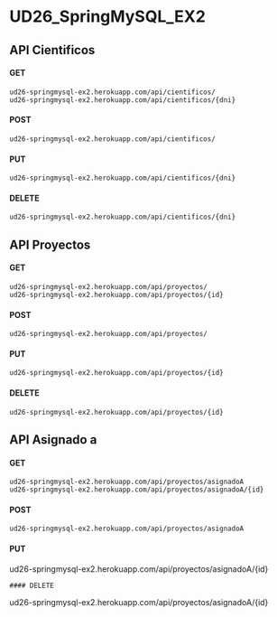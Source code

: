 # UD26_SpringMySQL_EX2

## API Cientificos

#### GET
```
ud26-springmysql-ex2.herokuapp.com/api/cientificos/
ud26-springmysql-ex2.herokuapp.com/api/cientificos/{dni}
```
#### POST
```
ud26-springmysql-ex2.herokuapp.com/api/cientificos/
```
#### PUT
```
ud26-springmysql-ex2.herokuapp.com/api/cientificos/{dni}
```
#### DELETE
```
ud26-springmysql-ex2.herokuapp.com/api/cientificos/{dni}
```

## API Proyectos

#### GET
```
ud26-springmysql-ex2.herokuapp.com/api/proyectos/
ud26-springmysql-ex2.herokuapp.com/api/proyectos/{id}
```
#### POST
```
ud26-springmysql-ex2.herokuapp.com/api/proyectos/
```
#### PUT
```
ud26-springmysql-ex2.herokuapp.com/api/proyectos/{id}
```
#### DELETE
```
ud26-springmysql-ex2.herokuapp.com/api/proyectos/{id}
```

## API Asignado a

#### GET
```
ud26-springmysql-ex2.herokuapp.com/api/proyectos/asignadoA
ud26-springmysql-ex2.herokuapp.com/api/proyectos/asignadoA/{id}
```
#### POST
```
ud26-springmysql-ex2.herokuapp.com/api/proyectos/asignadoA
```
#### PUT
ud26-springmysql-ex2.herokuapp.com/api/proyectos/asignadoA/{id}
```
#### DELETE
```
ud26-springmysql-ex2.herokuapp.com/api/proyectos/asignadoA/{id}
```
